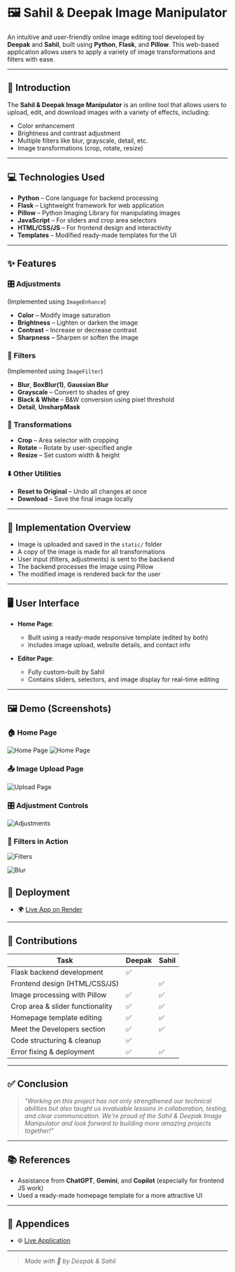 # 🖼️ Sahil & Deepak Image Manipulator

An intuitive and user-friendly online image editing tool developed by **Deepak** and **Sahil**, built using **Python**, **Flask**, and **Pillow**. This web-based application allows users to apply a variety of image transformations and filters with ease.

---

## 📌 Introduction

The **Sahil & Deepak Image Manipulator** is an online tool that allows users to upload, edit, and download images with a variety of effects, including:

- Color enhancement
- Brightness and contrast adjustment
- Multiple filters like blur, grayscale, detail, etc.
- Image transformations (crop, rotate, resize)

---

## 💻 Technologies Used

- **Python** – Core language for backend processing
- **Flask** – Lightweight framework for web application
- **Pillow** – Python Imaging Library for manipulating images
- **JavaScript** – For sliders and crop area selectors
- **HTML/CSS/JS** – For frontend design and interactivity
- **Templates** – Modified ready-made templates for the UI

---

## ✨ Features

### 🎛️ Adjustments
(Implemented using `ImageEnhance`)
- **Color** – Modify image saturation
- **Brightness** – Lighten or darken the image
- **Contrast** – Increase or decrease contrast
- **Sharpness** – Sharpen or soften the image

### 🎨 Filters
(Implemented using `ImageFilter`)
- **Blur**, **BoxBlur(1)**, **Gaussian Blur**
- **Grayscale** – Convert to shades of grey
- **Black & White** – B&W conversion using pixel threshold
- **Detail**, **UnsharpMask**

### 🔧 Transformations
- **Crop** – Area selector with cropping
- **Rotate** – Rotate by user-specified angle
- **Resize** – Set custom width & height

### ⬇️ Other Utilities
- **Reset to Original** – Undo all changes at once
- **Download** – Save the final image locally

---

## 🧠 Implementation Overview

- Image is uploaded and saved in the `static/` folder
- A copy of the image is made for all transformations
- User input (filters, adjustments) is sent to the backend
- The backend processes the image using Pillow
- The modified image is rendered back for the user

---

## 🖥️ User Interface

- **Home Page**:
  - Built using a ready-made responsive template (edited by both)
  - Includes image upload, website details, and contact info

- **Editor Page**:
  - Fully custom-built by Sahil
  - Contains sliders, selectors, and image display for real-time editing

---
## 🖼️ Demo (Screenshots)

### 🏠 Home Page  
![Home Page](ScreenShot/home.png)
![Home Page](ScreenShot/home2.png)

### 📤 Image Upload Page  
![Upload Page](ScreenShot/After%20Image%20uploaded.png)

### 🎛️ Adjustment Controls  
![Adjustments](ScreenShot/Filters.png)

### 🎨 Filters in Action  
![Filters](ScreenShot/GreyScale.png)

![Blur](ScreenShot/blur.png)

## 🚀 Deployment

- 🌍 [Live App on Render](https://sahil-and-deepak-image-manipulator.onrender.com)

---

## 🤝 Contributions

| Task | Deepak | Sahil |
|------|--------|-------|
| Flask backend development | ✅ | |
| Frontend design (HTML/CSS/JS) | | ✅ |
| Image processing with Pillow | ✅ | ✅ |
| Crop area & slider functionality | ✅ | ✅ |
| Homepage template editing | ✅ | ✅ |
| Meet the Developers section | ✅ | ✅ |
| Code structuring & cleanup | ✅ | |
| Error fixing & deployment | ✅ | ✅ |

---

## ✅ Conclusion

> *"Working on this project has not only strengthened our technical abilities but also taught us invaluable lessons in collaboration, testing, and clear communication. We're proud of the Sahil & Deepak Image Manipulator and look forward to building more amazing projects together!"*

---

## 📚 References

- Assistance from **ChatGPT**, **Gemini**, and **Copilot** (especially for frontend JS work)
- Used a ready-made homepage template for a more attractive UI

---

## 📎 Appendices

- 🌐 [Live Application](https://sahil-and-deepak-image-manipulator.onrender.com)

---

> *Made with 💖 by Deepak & Sahil*
